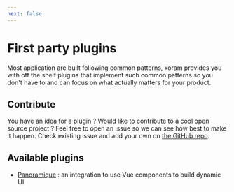 ```yaml
---
next: false
---
```


# First party plugins

Most application are built following common patterns, xoram provides you with
off the shelf plugins that implement such common patterns so you don't have to
and can focus on what actually matters for your product.

## Contribute

You have an idea for a plugin ? Would like to contribute to a cool open source
project ? Feel free to open an issue so we can see how best to make it happen.
Check existing issue and add your own on [the GitHub repo](
https://github.com/Ragnar-Oock/xoram/issues).

## Available plugins

[//]: # (TODO : make a grid view with a search box when we get enough plugins to )

[//]: # (justify it)

- [Panoramique](./panoramique/index) : an integration to use Vue components to
  build dynamic UI